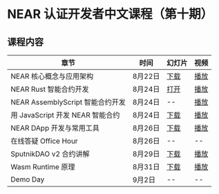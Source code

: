# NEAR 认证开发者中文课程（第十期）

## 课程内容

| 章节 | 时间 | 幻灯片 | 视频 | 
| ----- | ----- | ----- | ----- |
| NEAR 核心概念与应用架构 | 8月22日 | [下载](https://github.com/near-x/ncd-cn/raw/master/cohorts/ncd-cn-6/slides/NEAR%20%E8%AE%A4%E8%AF%81%E5%BC%80%E5%8F%91%E8%80%85%EF%BC%881%EF%BC%89%EF%BC%9ANEAR%20%E6%A0%B8%E5%BF%83%E6%A6%82%E5%BF%B5%E4%B8%8E%E5%BA%94%E7%94%A8%E6%9E%B6%E6%9E%84.pdf) | [播放](https://www.bilibili.com/video/BV1AT4y1S7ms/) |
| NEAR Rust 智能合约开发 | 8月24日 | [打开](https://shimo.im/presentation/NJkbW7V6XzcEv2AR/) | [播放](https://www.bilibili.com/video/BV1Jq4y1Y74z/) |
| NEAR AssemblyScript 智能合约开发 | 8月24日 | -- | [播放](https://www.bilibili.com/video/BV1Jf4y1w76T ) |
| 用 JavaScript 开发 NEAR 智能合约 | 8月24日 | [下载](https://github.com/near-x/ncd-cn/raw/master/cohorts/ncd-cn-8/slides/NEAR%20%E8%AE%A4%E8%AF%81%E5%BC%80%E5%8F%91%E8%80%85%EF%BC%8826%EF%BC%89%EF%BC%9A%20%E7%94%A8%20JavaScript%20%E5%BC%80%E5%8F%91%20NEAR%20%E6%99%BA%E8%83%BD%E5%90%88%E7%BA%A6.pdf) | [播放](https://www.bilibili.com/video/BV1wS4y1z7oT/) |
| NEAR DApp 开发与常用工具 | 8月26日 | [下载](https://github.com/near-x/ncd-cn/raw/master/cohorts/ncd-cn-1/slides/NEAR%20%E8%AE%A4%E8%AF%81%E5%BC%80%E5%8F%91%E8%80%85%EF%BC%883%EF%BC%89%EF%BC%9ANEAR%20DApp%20%E5%BC%80%E5%8F%91%E4%B8%8E%E5%B8%B8%E7%94%A8%E5%B7%A5%E5%85%B7.pdf) | [播放](https://www.bilibili.com/video/BV1vu411q7gp/) |
| 在线答疑 Office Hour | 8月26日 | -- | -- |
| SputnikDAO v2 合约讲解 | 8月29日 | [下载](https://github.com/near-x/ncd-cn/raw/master/cohorts/ncd-cn-10/slides/NEAR%20%E8%AE%A4%E8%AF%81%E5%BC%80%E5%8F%91%E8%80%85%EF%BC%8832%EF%BC%89%EF%BC%9ASputnikDAO%20v2%E5%90%88%E7%BA%A6%E8%AE%B2%E8%A7%A3.pdf) | [播放](https://www.bilibili.com/video/BV11d4y1G7R2) |
| Wasm Runtime 原理 | 8月31日 | [下载](https://github.com/near-x/ncd-cn/raw/master/cohorts/ncd-cn-10/slides/NEAR%20%E8%AE%A4%E8%AF%81%E5%BC%80%E5%8F%91%E8%80%85%EF%BC%8833%EF%BC%89%EF%BC%9AWasm%20Runtime%E5%B7%A5%E4%BD%9C%E5%8E%9F%E7%90%86.pdf) | [播放](https://www.bilibili.com/video/BV12T411F77F) |
| Demo Day | 9月2日 | -- | -- |
